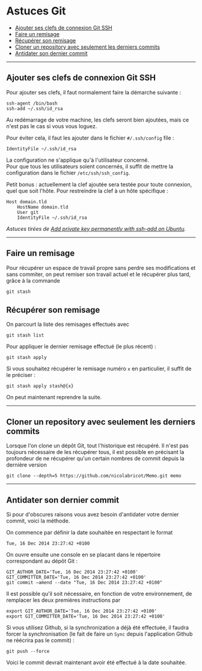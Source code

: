 # Astuces Git

* [Ajouter ses clefs de connexion Git SSH](#ajout-ses-clefs-de-connexion-git-ssh)
* [Faire un remisage](#faire-un-remisage)
* [Récupérer son remisage](#récupérer-son-remisage)
* [Cloner un repository avec seulement les derniers commits](#cloner-un-repository-avec-seulement-les-derniers-commits)
* [Antidater son dernier commit](#antidater-son-dernier-commit)

***

## Ajouter ses clefs de connexion Git SSH

Pour ajouter ses clefs, il faut normalement faire la démarche suivante :

	ssh-agent /bin/bash
	ssh-add ~/.ssh/id_rsa

Au redémarrage de votre machine, les clefs seront bien ajoutées, mais ce n'est pas le cas si vous vous loguez.  

Pour éviter cela, il faut les ajouter dans le fichier `#/.ssh/config` file :

	IdentityFile ~/.ssh/id_rsa

La configuration ne s'applique qu'à l'utilisateur concerné.  
Pour que tous les utilisateurs soient concernés, il suffit de mettre la configuration dans le fichier `/etc/ssh/ssh_config`.

Petit bonus : actuellement la clef ajoutée sera testée pour toute connexion, quel que soit l'hôte. Pour restreindre la clef à un hôte spécifique :

	Host domain.tld
    	HostName domain.tld
    	User git
    	IdentityFile ~/.ssh/id_rsa

_Astuces tirées de [Add private key permanently with ssh-add on Ubuntu](https://stackoverflow.com/questions/3466626/add-private-key-permanently-with-ssh-add-on-ubuntu/4246809#4246809)._

***

## Faire un remisage

Pour récupérer un espace de travail propre sans perdre ses modifications et sans commiter, on peut remiser son travail actuel et le récupérer plus tard, grâce à la commande  

	git stash

## Récupérer son remisage

On parcourt la liste des remisages effectués avec

	git stash list

Pour appliquer le dernier remisage effectué (le plus récent) :

	git stash apply

Si vous souhaitez récupérer le remisage numéro `x` en particulier, il suffit de le préciser :

	git stash apply stash@{x}

On peut maintenant reprendre la suite.

***

## Cloner un repository avec seulement les derniers commits

Lorsque l'on clone un dépôt Git, tout l'historique est récupéré. Il n'est pas toujours nécessaire de les récupérer tous, il est possible en précisant la profondeur de ne récupérer qu'un certain nombres de commit depuis la dernière version

	git clone --depth=5 https://github.com/nicolabricot/Memo.git memo

***

## Antidater son dernier commit

Si pour d'obscures raisons vous avez besoin d'antidater votre dernier commit, voici la méthode.

On commence par définir la date souhaitée en respectant le format 

	Tue, 16 Dec 2014 23:27:42 +0100

On ouvre ensuite une console en se placant dans le répertoire correspondant au dépôt Git :

	GIT_AUTHOR_DATE='Tue, 16 Dec 2014 23:27:42 +0100'
	GIT_COMMITTER_DATE='Tue, 16 Dec 2014 23:27:42 +0100'
	git commit —amend --date "Tue, 16 Dec 2014 23:27:42 +0100"

Il est possible qu'il soit nécessaire, en fonction de votre environnement, de remplacer les deux premières instructions par 

	export GIT_AUTHOR_DATE='Tue, 16 Dec 2014 23:27:42 +0100'
	export GIT_COMMITTER_DATE='Tue, 16 Dec 2014 23:27:42 +0100'

Si vous utilisez Github, si la synchronization a déjà été effectuée, il faudra forcer la synchronisation (le fait de faire un `Sync` depuis l'application Github ne réécrira pas le commit) :

	git push --force

Voici le commit devrait maintenant avoir été effectué à la date souhaitée.
